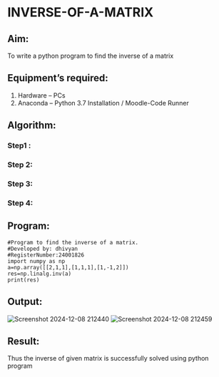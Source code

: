 # INVERSE-OF-A-MATRIX
## Aim:
To write a python program to find the inverse of a matrix
## Equipment’s required:
1. 	Hardware – PCs
2. 	Anaconda – Python 3.7 Installation / Moodle-Code Runner
## Algorithm:
### Step1 : 
### Step 2: 
### Step 3: 
### Step 4: 

## Program:
```
#Program to find the inverse of a matrix.
#Developed by: dhivyan
#RegisterNumber:24001826
import numpy as np
a=np.array([[2,1,1],[1,1,1],[1,-1,2]])
res=np.linalg.inv(a)
print(res)
```
## Output:
![Screenshot 2024-12-08 212440](https://github.com/user-attachments/assets/b3ca1383-6d6e-47cd-b122-d3979a374805)
![Screenshot 2024-12-08 212459](https://github.com/user-attachments/assets/5a3508f5-c249-476a-b090-56bdb8da3b2d)


## Result:
Thus the inverse of given matrix is successfully solved using python program


